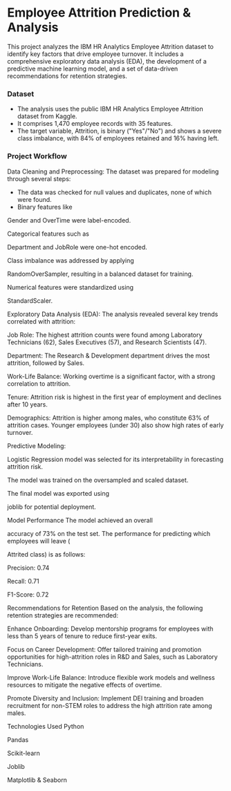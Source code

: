 # Employee Attrition Prediction & Analysis
This project analyzes the IBM HR Analytics Employee Attrition dataset to identify key factors that drive employee turnover. It includes a comprehensive exploratory data analysis (EDA), the development of a predictive machine learning model, and a set of data-driven recommendations for retention strategies.


### Dataset 
- The analysis uses the public IBM HR Analytics Employee Attrition dataset from Kaggle.
- It comprises 1,470 employee records with 35 features.
- The target variable, Attrition, is binary ("Yes"/"No") and shows a severe class imbalance, with 84% of employees retained and 16% having left.

### Project Workflow
Data Cleaning and Preprocessing: The dataset was prepared for modeling through several steps:
- The data was checked for null values and duplicates, none of which were found.
- Binary features like 

Gender and OverTime were label-encoded.

Categorical features such as 

Department and JobRole were one-hot encoded.

Class imbalance was addressed by applying 

RandomOverSampler, resulting in a balanced dataset for training.

Numerical features were standardized using 

StandardScaler.

Exploratory Data Analysis (EDA): The analysis revealed several key trends correlated with attrition:


Job Role: The highest attrition counts were found among Laboratory Technicians (62), Sales Executives (57), and Research Scientists (47).


Department: The Research & Development department drives the most attrition, followed by Sales.


Work-Life Balance: Working overtime is a significant factor, with a strong correlation to attrition.


Tenure: Attrition risk is highest in the first year of employment and declines after 10 years.


Demographics: Attrition is higher among males, who constitute 63% of attrition cases. Younger employees (under 30) also show high rates of early turnover.


Predictive Modeling:

Logistic Regression model was selected for its interpretability in forecasting attrition risk.

The model was trained on the oversampled and scaled dataset.

The final model was exported using 

joblib for potential deployment.

Model Performance
The model achieved an overall 

accuracy of 73% on the test set. The performance for predicting which employees will leave (

Attrited class) is as follows:

Precision: 0.74 

Recall: 0.71 

F1-Score: 0.72 

Recommendations for Retention
Based on the analysis, the following retention strategies are recommended:


Enhance Onboarding: Develop mentorship programs for employees with less than 5 years of tenure to reduce first-year exits.


Focus on Career Development: Offer tailored training and promotion opportunities for high-attrition roles in R&D and Sales, such as Laboratory Technicians.


Improve Work-Life Balance: Introduce flexible work models and wellness resources to mitigate the negative effects of overtime.


Promote Diversity and Inclusion: Implement DEI training and broaden recruitment for non-STEM roles to address the high attrition rate among males.

Technologies Used
Python

Pandas

Scikit-learn

Joblib

Matplotlib & Seaborn
